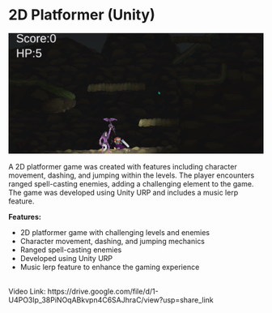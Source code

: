 
# 2D Platformer (Unity)
![alt text](https://raw.githubusercontent.com/RayanYousef/Unity_2D_Platformer/main/2d%20Platformer.png)
<br/>

A 2D platformer game was created with features including character movement, dashing, and jumping within the levels. The player encounters ranged spell-casting enemies, adding a challenging element to the game. The game was developed using Unity URP and includes a music lerp feature.

**Features:**
-   2D platformer game with challenging levels and enemies
-   Character movement, dashing, and jumping mechanics
-   Ranged spell-casting enemies
-   Developed using Unity URP
-   Music lerp feature to enhance the gaming experience
<br/>
Video Link: 
https://drive.google.com/file/d/1-U4PO3lp_38PiNOqABkvpn4C6SAJhraC/view?usp=share_link

